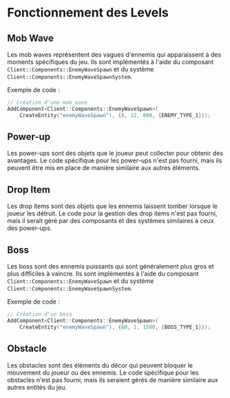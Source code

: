 # Fonctionnement des Levels

## Mob Wave
Les mob waves représentent des vagues d'ennemis qui apparaissent à des moments spécifiques du jeu. Ils sont implémentés à l'aide du composant `Client::Components::EnemyWaveSpawn` et du système `Client::Components::EnemyWaveSpawnSystem`.

Exemple de code :
```cpp
// Création d'une mob wave
AddComponent<Client::Components::EnemyWaveSpawn>(
    CreateEntity("enemyWaveSpawn"), {8, 22, 800, {ENEMY_TYPE_1}});
```

## Power-up
Les power-ups sont des objets que le joueur peut collecter pour obtenir des avantages. Le code spécifique pour les power-ups n'est pas fourni, mais ils peuvent être mis en place de manière similaire aux autres éléments.

## Drop Item
Les drop items sont des objets que les ennemis laissent tomber lorsque le joueur les détruit. Le code pour la gestion des drop items n'est pas fourni, mais il serait géré par des composants et des systèmes similaires à ceux des power-ups.

## Boss
Les boss sont des ennemis puissants qui sont généralement plus gros et plus difficiles à vaincre. Ils sont implémentés à l'aide du composant `Client::Components::EnemyWaveSpawn` et du système `Client::Components::EnemyWaveSpawnSystem`.

Exemple de code :

```cpp
// Création d'un boss
AddComponent<Client::Components::EnemyWaveSpawn>(
    CreateEntity("enemyWaveSpawn"), {60, 1, 1500, {BOSS_TYPE_1}});
```

## Obstacle
Les obstacles sont des éléments du décor qui peuvent bloquer le mouvement du joueur ou des ennemis. Le code spécifique pour les obstacles n'est pas fourni, mais ils seraient gérés de manière similaire aux autres entités du jeu.